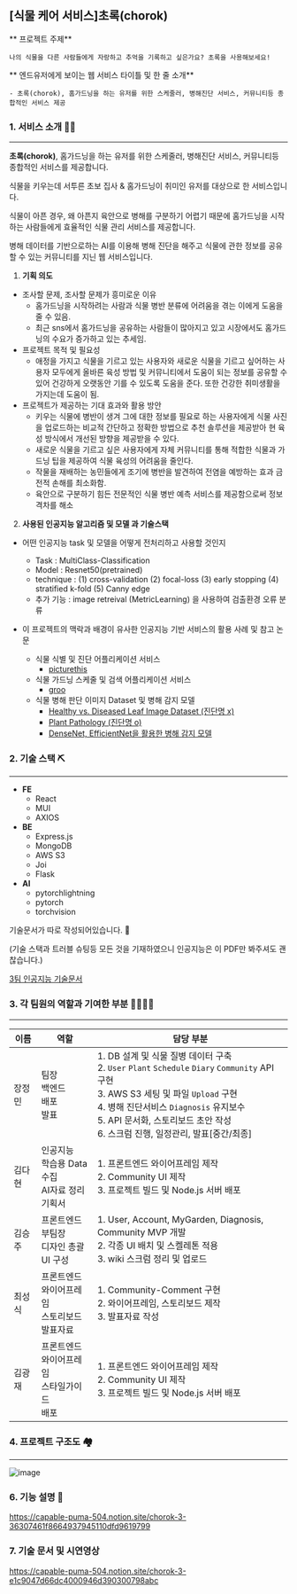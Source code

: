 ## [식물 케어 서비스]초록(chorok)

** 프로젝트 주제**

    나의 식물을 다른 사람들에게 자랑하고 추억을 기록하고 싶은가요? 초록을 사용해보세요! 
** 엔드유저에게 보이는 웹 서비스 타이틀 및 한 줄 소개**

    - 초록(chorok), 홈가드닝을 하는 유저를 위한 스케줄러, 병해진단 서비스, 커뮤니티등 종합적인 서비스 제공


### 1. 서비스 소개 👩‍🏫

---

**초록(chorok)**, 홈가드닝을 하는 유저를 위한 스케줄러, 병해진단 서비스, 커뮤니티등 종합적인 서비스를 제공합니다.

식물을 키우는데 서투른 초보 집사 & 홈가드닝이 취미인 유저를 대상으로 한 서비스입니다.

식물이 아픈 경우, 왜 아픈지 육안으로 병해를 구분하기 어렵기 때문에 홈가드닝을 시작하는 사람들에게 효율적인 식물 관리 서비스를 제공합니다.

병해 데이터를 기반으로하는 AI를 이용해 병해 진단을 해주고 식물에 관한 정보를 공유할 수 있는 커뮤니티를 지닌 웹 서비스입니다. 

1. **기획 의도**
- 조사할 문제, 조사할 문제가 흥미로운 이유
    - 홈가드닝을 시작하려는 사람과 식물 병반 분류에 어려움을 겪는 이에게 도움을 줄 수 있음.
    - 최근 sns에서 홈가드닝을 공유하는 사람들이 많아지고 있고 시장에서도 홈가드닝의 수요가 증가하고 있는 추세임.
- 프로젝트 목적 및 필요성
    - 애정을 가지고 식물을 기르고 있는 사용자와 새로운 식물을 기르고 싶어하는 사용자 모두에게 올바른 육성 방법 및 커뮤니티에서 도움이 되는 정보를 공유할 수 있어 건강하게 오랫동안 기를 수 있도록 도움을 준다. 또한 건강한 취미생활을 가지는데 도움이 됨.
- 프로젝트가 제공하는 기대 효과와 활용 방안
    - 키우는 식물에 병반이 생겨 그에 대한 정보를 필요로 하는 사용자에게 식물 사진을 업로드하는 비교적 간단하고 정확한 방법으로 추천 솔루션을 제공받아 현 육성 방식에서 개선된 방향을 제공받을 수 있다.
    - 새로운 식물을 기르고 싶은 사용자에게 자체 커뮤니티를 통해 적합한 식물과 가드닝 팁을 제공하여 식물 육성의 어려움을 줄인다.
    - 작물을 재배하는 농민들에게 조기에 병반을 발견하여 전염을 예방하는 효과 금전적 손해를 최소화함.
    - 육안으로 구분하기 힘든 전문적인 식물 병반 예측 서비스를 제공함으로써 정보 격차를 해소
    
2. **사용된 인공지능 알고리즘 및 모델 과 기술스택**
- 어떤 인공지능 task 및 모델을 어떻게 전처리하고 사용할 것인지
    - Task : MultiClass-Classification
    - Model : Resnet50(pretrained)
    - technique : (1) cross-validation
    (2) focal-loss
    (3) early stopping
    (4) stratified k-fold
    (5) Canny edge
    - 추가 기능 : image retreival (MetricLearning) 을 사용하여 검출환경 오류 분류
    
- 이 프로젝트의 맥락과 배경이 유사한 인공지능 기반 서비스의 활용 사례 및 참고 논문
    - 식물 식별 및 진단 어플리케이션 서비스
        - [picturethis](https://www.picturethisai.com/ko/app)
    - 식물 가드닝 스케줄 및 검색 어플리케이션 서비스
        - [groo](https://groo.pro/)
    - 식물 병해 판단 이미지 Dataset 및 병해 감지 모델
        - [Healthy vs. Diseased Leaf Image Dataset (진단명 x)](https://www.kaggle.com/datasets/amandam1/healthy-vs-diseased-leaf-image-dataset)
        - [Plant Pathology (진단명 o)](https://www.kaggle.com/datasets/jirkaborovec/plant-pathology-fgvc78-640px)
        - [DenseNet, EfficientNet을 활용한 병해 감지 모델](https://www.kaggle.com/code/tarunpaparaju/plant-pathology-2020-eda-models/notebook)

### 2. **기술 스택 ⛏️**

---

- **FE**
    - React
    - MUI
    - AXIOS
- **BE**
    - Express.js
    - MongoDB
    - AWS S3
    - Joi
    - Flask
- **AI**
    - pytorchlightning
    - pytorch
    - torchvision

기술문서가 따로 작성되어있습니다. 📜

(기술 스택과 트러블 슈팅등 모든 것을 기재하였으니 인공지능은 이 PDF만 봐주셔도 괜찮습니다.)

[3팀 인공지능 기술문서](file:///C:/Users/wkdwj/Desktop/ready/%EC%97%98%EB%A6%AC%EC%8A%A4/AI%ED%94%84%EB%A1%9C%EC%A0%9D%ED%8A%B83%ED%8C%80/3%ED%8C%80%20%EC%9D%B8%EA%B3%B5%EC%A7%80%EB%8A%A5%20%EA%B8%B0%EC%88%A0%EB%AC%B8%EC%84%9C.pdf)

### 3. 각 팀원의 역할과 기여한 부분 👨‍👩‍👦‍👦

---
| 이름 | 역할 | 담당 부분 |
| ------ | ------ | ------ |
| 장정민 | 팀장<br>백엔드<br>배포<br>발표 | 1. DB 설계 및 식물 질병 데이터 구축 <br> 2. `User` `Plant` `Schedule` `Diary` `Community` API 구현 <br> 3. AWS S3 세팅 및 파일 `Upload` 구현 <br> 4. 병해 진단서비스 `Diagnosis` 유지보수 <br> 5. API 문서화, 스토리보드 초안 작성 <br> 6. 스크럼 진행, 일정관리, 발표[중간/최종] |
| 김다현 | 인공지능<br>학습용 Data수집<br> AI자료 정리 <br>기획서 | 1. 프론트엔드 와이어프레임 제작<br>2. Community UI 제작<br>3. 프로젝트 빌드 및 Node.js 서버 배포 |
| 김승주 | 프론트엔드<br>부팀장<br>디자인 총괄<br>UI 구성 | 1. User, Account, MyGarden, Diagnosis, Community MVP 개발<br>2. 각종 UI 배치 및 스켈레톤 적용<br>3. wiki 스크럼 정리 및 업로드 |
| 최성식 | 프론트엔드<br>와이어프레임<br>스토리보드<br>발표자료 | 1. Community-Comment 구현<br>2. 와이어프레임, 스토리보드 제작<br>3. 발표자료 작성 |
| 김광재 | 프론트엔드<br>와이어프레임<br>스타일가이드<br>배포 | 1. 프론트엔드 와이어프레임 제작<br>2. Community UI 제작<br>3. 프로젝트 빌드 및 Node.js 서버 배포 |****



### 4. **프로젝트 구조도 🏘️**

---
![image](https://user-images.githubusercontent.com/59358910/179131804-4b206ee1-d5cd-4baa-831f-c134590bec78.png)



### 6. 기능 설명 🔮
https://capable-puma-504.notion.site/chorok-3-36307461f8664937945110dfd9619799

### 7. 기술 문서 및 시연영상
https://capable-puma-504.notion.site/chorok-3-e1c9047d66dc4000946d390300798abc
